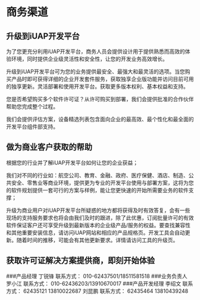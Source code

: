 # 商务渠道


## 升级到iUAP开发平台

为了您更充分利用iUAP开发平台，商务人员会提供设计用于提供熟悉而高效的体验环境，同时提供企业级灵活性和安全性，让您的开发业务高效增长。

升级到iUAP开发平台可为您的业务提供最安全、最强大和最灵活的选项。当您购买产品时即可获得详细的企业开发套件服务，获取独享企业版功能并访问目前可用的独享更新。灵活部署和使用开发平台。获取更多版本权利、基本权益和支持。

您是否希望购买多个软件许可证？从许可购买到部署，我们会提供批准的合作伙伴帮助您完成整个过程。

我们会提供评估方案，设备精选列表包含面向企业的最高效、最个性化和最全面的开发平台组件部支持。

## 做为商业客户获取的帮助

根据您的行业并了解iUAP开发平台如何让您的企业获益；

我们对不同的行业如：航空公司、教育、金融、政府、医疗保健、酒店、制造、公共安全、零售业等商业环境，提供更为专业的开发平台使用与部署方案，这将为您的软件规划提供一套可行的方案与样例，能让您更快速的开始所需要业务的软件支撑；

升级为商业用户对iUAP开发平台所疑惑的地方都将获得及时有效答复，会有一些现场的支持服务要求也将会由我们及时的跟进，除了此优惠，订阅批量许可的有效软件保证客户还可享受升级到最新版本的企业级产品/服务的权益。要查找兼容性和其他重要安装信息，请访问iUAP网站和相应的产品规格页。开发工具会自动更新。随着时间的推移，可能会有其他更新要求。详情请访问工具的升级页。 

## 获取许可证解决方案提供商，即刻开始体验


###产品经理	
	丁锐锋	联系方式： 010-62437501/18511581518
###业务负责人	
	罗小江	联系方式： 010-62436203/13910670017
###产品开发经理
	李绍文	联系方式： 62435121	13810022687
	刘昆鹏	联系方式： 62435464	13810439248

